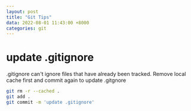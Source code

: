 ```yaml
---
layout: post
title: "Git Tips"
data: 2022-08-01 11:43:00 +8000
categories: git
---
```

# update .gitignore
.gitignore can't ignore files that have already been tracked. Remove local cache first and commit again to update .gitgnore  
```bash
git rm -r --cached .
git add .
git commit -m 'update .gitignore'
```
